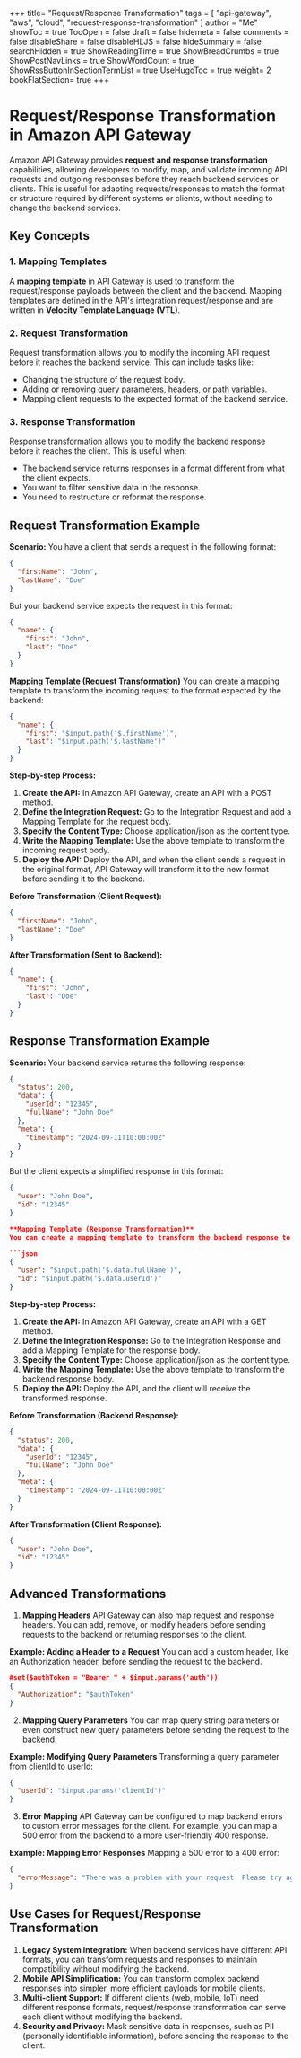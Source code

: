 +++
title= "Request/Response Transformation"
tags = [ "api-gateway", "aws", "cloud", "request-response-transformation" ]
author = "Me"
showToc = true
TocOpen = false
draft = false
hidemeta = false
comments = false
disableShare = false
disableHLJS = false
hideSummary = false
searchHidden = true
ShowReadingTime = true
ShowBreadCrumbs = true
ShowPostNavLinks = true
ShowWordCount = true
ShowRssButtonInSectionTermList = true
UseHugoToc = true
weight= 2
bookFlatSection= true
+++

# Request/Response Transformation in Amazon API Gateway

Amazon API Gateway provides **request and response transformation** capabilities, allowing developers to modify, map, and validate incoming API requests and outgoing responses before they reach backend services or clients. This is useful for adapting requests/responses to match the format or structure required by different systems or clients, without needing to change the backend services.

## Key Concepts

### 1. **Mapping Templates**
A **mapping template** in API Gateway is used to transform the request/response payloads between the client and the backend. Mapping templates are defined in the API's integration request/response and are written in **Velocity Template Language (VTL)**.

### 2. **Request Transformation**
Request transformation allows you to modify the incoming API request before it reaches the backend service. This can include tasks like:
- Changing the structure of the request body.
- Adding or removing query parameters, headers, or path variables.
- Mapping client requests to the expected format of the backend service.

### 3. **Response Transformation**
Response transformation allows you to modify the backend response before it reaches the client. This is useful when:
- The backend service returns responses in a format different from what the client expects.
- You want to filter sensitive data in the response.
- You need to restructure or reformat the response.

## Request Transformation Example

**Scenario:**
You have a client that sends a request in the following format:

```json
{
  "firstName": "John",
  "lastName": "Doe"
}
```
But your backend service expects the request in this format:

```json
{
  "name": {
    "first": "John",
    "last": "Doe"
  }
}
```

**Mapping Template (Request Transformation)**
You can create a mapping template to transform the incoming request to the format expected by the backend:

```json
{
  "name": {
    "first": "$input.path('$.firstName')",
    "last": "$input.path('$.lastName')"
  }
}
```

**Step-by-step Process:**
1. **Create the API:** In Amazon API Gateway, create an API with a POST method.
2. **Define the Integration Request:** Go to the Integration Request and add a Mapping Template for the request body.
3. **Specify the Content Type:** Choose application/json as the content type.
4. **Write the Mapping Template:** Use the above template to transform the incoming request body.
5. **Deploy the API:** Deploy the API, and when the client sends a request in the original format, API Gateway will transform it to the new format before sending it to the backend.

**Before Transformation (Client Request):**
```json
{
  "firstName": "John",
  "lastName": "Doe"
}
```

**After Transformation (Sent to Backend):**
```json
{
  "name": {
    "first": "John",
    "last": "Doe"
  }
}
```

## Response Transformation Example

**Scenario:**
Your backend service returns the following response:

```json
{
  "status": 200,
  "data": {
    "userId": "12345",
    "fullName": "John Doe"
  },
  "meta": {
    "timestamp": "2024-09-11T10:00:00Z"
  }
}
```
But the client expects a simplified response in this format:

```json
{
  "user": "John Doe",
  "id": "12345"
}

**Mapping Template (Response Transformation)**
You can create a mapping template to transform the backend response to the format the client expects:

```json
{
  "user": "$input.path('$.data.fullName')",
  "id": "$input.path('$.data.userId')"
}
```

**Step-by-step Process:**
1. **Create the API:** In Amazon API Gateway, create an API with a GET method.
2. **Define the Integration Response:** Go to the Integration Response and add a Mapping Template for the response body.
3. **Specify the Content Type:** Choose application/json as the content type.
4. **Write the Mapping Template:** Use the above template to transform the backend response body.
5. **Deploy the API:** Deploy the API, and the client will receive the transformed response.

**Before Transformation (Backend Response):**
```json
{
  "status": 200,
  "data": {
    "userId": "12345",
    "fullName": "John Doe"
  },
  "meta": {
    "timestamp": "2024-09-11T10:00:00Z"
  }
}
```

**After Transformation (Client Response):**
```json
{
  "user": "John Doe",
  "id": "12345"
}
```

## Advanced Transformations

1. **Mapping Headers**
API Gateway can also map request and response headers. You can add, remove, or modify headers before sending requests to the backend or returning responses to the client.

**Example: Adding a Header to a Request**
You can add a custom header, like an Authorization header, before sending the request to the backend.

```json
#set($authToken = "Bearer " + $input.params('auth'))
{
  "Authorization": "$authToken"
}
```

2. **Mapping Query Parameters**
You can map query string parameters or even construct new query parameters before sending the request to the backend.

**Example: Modifying Query Parameters**
Transforming a query parameter from clientId to userId:

```json
{
  "userId": "$input.params('clientId')"
}
```

3. **Error Mapping**
API Gateway can be configured to map backend errors to custom error messages for the client. For example, you can map a 500 error from the backend to a more user-friendly 400 response.

**Example: Mapping Error Responses**
Mapping a 500 error to a 400 error:

```json
{
  "errorMessage": "There was a problem with your request. Please try again."
}
```

## Use Cases for Request/Response Transformation

1. **Legacy System Integration:** When backend services have different API formats, you can transform requests and responses to maintain compatibility without modifying the backend.
2. **Mobile API Simplification:** You can transform complex backend responses into simpler, more efficient payloads for mobile clients.
3. **Multi-client Support:** If different clients (web, mobile, IoT) need different response formats, request/response transformation can serve each client without modifying the backend.
4. **Security and Privacy:** Mask sensitive data in responses, such as PII (personally identifiable information), before sending the response to the client.
